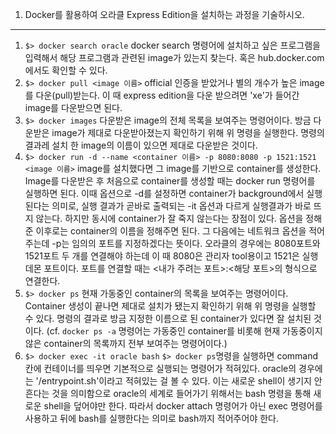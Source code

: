 01. Docker를 활용하여 오라클 Express Edition을 설치하는 과정을 기술하시오.
-----------------------------------------------------
1. `$> docker search oracle`
  docker search 명령어에 설치하고 싶은 프로그램을 입력해서 해당 프로그램과 관련된 image가 있는지 찾는다. 혹은 hub.docker.com에서도 확인할 수 있다.
2. `$> docker pull <image 이름>`
  official 인증을 받았거나 별의 개수가 높은 image를 다운(pull)받는다. 이 때 express edition을 다운 받으려면 'xe'가 들어간 image를 다운받으면 된다.
3. `$> docker images`
  다운받은 image의 전체 목록을 보여주는 명령어이다. 방금 다운받은 image가 제대로 다운받아졌는지 확인하기 위해 위 명령을 실행한다. 명령의 결과레 설치  한 image의 이름이 있으면 제대로 다운받은 것이다.
4. `$> docker run -d --name <container 이름> -p 8080:8080 -p 1521:1521 <image 이름>`
  image를 설치했다면 그 image를 기반으로 container를 생성한다. Image를 다운받은 후 처음으로 container를 생성할 때는 docker run 명령어를 실행하면 된다. 이때 옵션으로 -d를 설정하면 container가 background에서 실행된다는 의미로, 실행 결과가 곧바로 출력되는 -it 옵션과 다르게 실행결과가 바로 뜨지 않는다. 하지만 동시에 container가 잘 죽지 않는다는 장점이 있다. 옵션을 정해준 이후로는 container의 이름을 정해주면 된다. 그 다음에는 네트워크 옵션을 적어주는데 -p는 임의의 포트를 지정하겠다는 뜻이다. 오라클의 경우에는 8080포트와 1521포트 두 개를 연결해야 하는데 이 때 8080은 관리자 tool용이고 1521은 실행 데몬 포트이다. 포트를 연결할 때는 <내가 주려는 포트>:<해당 포트>의 형식으로 연결한다.
5. `$> docker ps`
  현재 가동중인 container의 목록을 보여주는 명령어이다. Container 생성이 끝나면 제대로 설치가 됐는지 확인하기 위해 위 명령을 실행할 수 있다. 명령의 결과로 방금 지정한 이름으로 된 container가 있다면 잘 설치된 것이다. (cf. `docker ps -a` 명령어는 가동중인 container를 비롯해 현재 가동중이지 않은 container의 목록까지 전부 보여주는 명령어이다.)
6. `$> docker exec -it oracle bash`
  `$> docker ps`명령을 실행하면 command 칸에 컨테이너를 띄우면 기본적으로 실행되는 명령어가 적혀있다. oracle의 경우에는 '/entrypoint.sh'이라고 적혀있는 걸 볼 수 있다. 이는 새로운 shell이 생기지 안흔다는 것을 의미함으로 oracle의 세계로 들어가기 위해서는 bash 명령을 통해 새로운 shell을 덮어야만 한다. 따라서 docker attach 명령어가 아닌 exec 명령어를 사용하고 뒤에 bash를 실행한다는 의미로 bash까지 적어주어야 한다.
